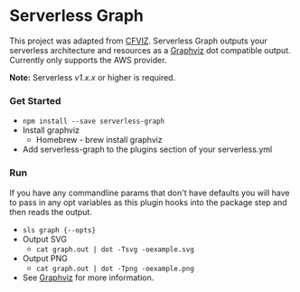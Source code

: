 # Serverless Graph

This project was adapted from [CFVIZ](https://github.com/benbc/cloud-formation-viz/blob/master/cfviz). Serverless Graph outputs your serverless architecture and resources as a [Graphviz](http://www.graphviz.org/) dot compatible output. Currently only supports the AWS provider.

**Note:** Serverless *v1.x.x* or higher is required.

### Get Started
* `npm install --save serverless-graph`
* Install graphviz
  * Homebrew - brew install graphviz
* Add serverless-graph to the plugins section of your serverless.yml

### Run
If you have any commandline params that don't have defaults you will have to pass in any opt variables as this plugin hooks into the package step and then reads the output.
* `sls graph {--opts}`
* Output SVG
  * `cat graph.out | dot -Tsvg -oexample.svg`
* Output PNG
  * `cat graph.out | dot -Tpng -oexample.png`
* See [Graphviz](http://www.graphviz.org/pdf/dot.1.pdf) for more information.
